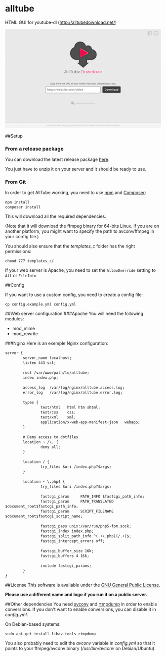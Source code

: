 alltube
=======

HTML GUI for youtube-dl (http://alltubedownload.net/)

![Screenshot](img/screenshot.png "Alltube GUI screenshot")

##Setup

### From a release package
You can download the latest release package [here](https://github.com/Rudloff/alltube/releases).

You just have to unzip it on your server and it should be ready to use.

### From Git
In order to get AllTube working, you need to use [npm](https://www.npmjs.com/) and [Composer](https://getcomposer.org/):

    npm install
    composer install

This will download all the required dependencies.

(Note that it will download the ffmpeg binary for 64-bits Linux. If you are on another platform, you might want to specify the path to avconv/ffmpeg in your config file.)

You should also ensure that the *templates_c* folder has the right permissions:

    chmod 777 templates_c/

If your web server is Apache, you need to set the `AllowOverride` setting to `All` or `FileInfo`.

##Config

If you want to use a custom config, you need to create a config file:

    cp config.example.yml config.yml

##Web server configuration
###Apache
You will need the following modules:

* mod_mime
* mod_rewrite

###Nginx
Here is an exemple Nginx configuration:

    server {
            server_name localhost;
            listen 443 ssl;

            root /var/www/path/to/alltube;
            index index.php;

            access_log  /var/log/nginx/alltube.access.log;
            error_log   /var/log/nginx/alltube.error.log;

            types {
                    text/html   html htm shtml;
                    text/css    css;
                    text/xml    xml;
                    application/x-web-app-manifest+json   webapp;
            }

            # Deny access to dotfiles
            location ~ /\. {
                    deny all;
            }

            location / {
                    try_files $uri /index.php?$args;
            }

            location ~ \.php$ {
                    try_files $uri /index.php?$args;

                    fastcgi_param     PATH_INFO $fastcgi_path_info;
                    fastcgi_param     PATH_TRANSLATED $document_root$fastcgi_path_info;
                    fastcgi_param     SCRIPT_FILENAME $document_root$fastcgi_script_name;

                    fastcgi_pass unix:/var/run/php5-fpm.sock;
                    fastcgi_index index.php;
                    fastcgi_split_path_info ^(.+\.php)(/.+)$;
                    fastcgi_intercept_errors off;

                    fastcgi_buffer_size 16k;
                    fastcgi_buffers 4 16k;

                    include fastcgi_params;
            }
    }


##License
This software is available under the [GNU General Public License](http://www.gnu.org/licenses/gpl.html).

__Please use a different name and logo if you run it on a public server.__

##Other dependencies
You need [avconv](https://libav.org/avconv.html) and [rtmpdump](http://rtmpdump.mplayerhq.hu/) in order to enable conversions.
If you don't want to enable conversions, you can disable it in *config.yml*.

On Debian-based systems:

    sudo apt-get install libav-tools rtmpdump

You also probably need to edit the *avconv* variable in *config.yml* so that it points to your ffmpeg/avconv binary (*/usr/bin/avconv* on Debian/Ubuntu).
